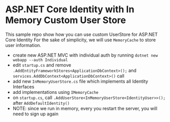 # ASP.NET Core Identity with In Memory Custom User Store
This sample repo show how you can use custom UserStore for ASP.NET Core Identity
For the sake of simplicity, we will use `MemoryCache` to store user information. 

- create new ASP.NET MVC with individual auth by running `dotnet new webapp --auth Individual`
- edit `startup.cs` and remove `.AddEntityFrameworkStores<ApplicationDbContext>();` and `services.AddDbContext<ApplicationDbContext>()` call
- add new `InMemoryUserStore.cs` file which implements all Identity Interfaces
- add implementations using `IMemoryCache`
- on `startup.cs`, call `.AddUserStore<InMemoryUserStore<IdentityUser>>();` after `AddDefaultIdentity()`
- NOTE: since we run in memory, every you restart the server, you will need to sign up again
